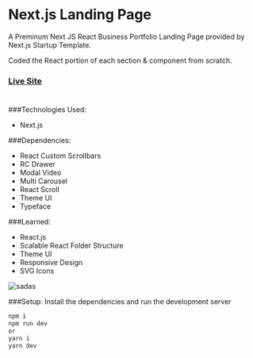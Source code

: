 # Next.js Landing Page 

A Preminum Next JS React Business Portfolio Landing Page provided by Next.js Startup Template. 

Coded the React portion of each section & component from scratch.  

### [Live Site](https://objective-meninsky-dd1ce1.netlify.app/)

#

###Technologies Used: 
+ Next.js 

###Dependencies: 
+ React Custom Scrollbars
+ RC Drawer
+ Modal Video 
+ Multi Carousel 
+ React Scroll
+ Theme UI
+ Typeface 

###Learned: 
+ React.js 
+ Scalable React Folder Structure 
+ Theme UI 
+ Responsive Design 
+ SVG Icons 

![sadas](https://user-images.githubusercontent.com/68490255/137621056-5e71fbef-7615-4725-8dbf-86d8b56e74e0.jpg)

###Setup:
Install the dependencies and run the development server
```bash
npm i
npm run dev
or
yarn i
yarn dev
```
